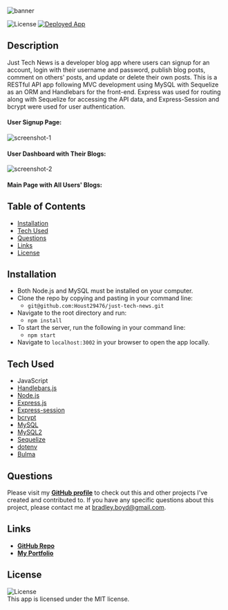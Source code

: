 ![banner](https://user-images.githubusercontent.com/95327275/161437508-c87f0368-2671-4ab2-b54e-31504608d1b4.jpg)

![License](https://img.shields.io/badge/License%3A-MIT-green.svg) <a href="https://tech-blog-houst29476.herokuapp.com/">![Deployed App](https://img.shields.io/badge/Deployed%20App-blue.svg)</a>

## Description

Just Tech News is a developer blog app where users can signup for an account, login with their username and password, publish blog posts, comment on others' posts, and update or delete their own posts. This is a RESTful API app following MVC development using MySQL with Sequelize as an ORM and Handlebars for the front-end. Express was used for routing along with Sequelize for accessing the API data, and Express-Session and bcrypt were used for user authentication.

#### User Signup Page:

![screenshot-1](https://user-images.githubusercontent.com/95327275/161437238-b8786361-99fe-4c51-8d83-85ddeaf85aac.jpg)

#### User Dashboard with Their Blogs:

![screenshot-2](https://user-images.githubusercontent.com/95327275/161437241-865658f6-c7cd-4d78-8a77-2767800dce6d.jpg)

#### Main Page with All Users' Blogs:


## Table of Contents

- [Installation](#installation)
- [Tech Used](#tech-used)
- [Questions](#questions)
- [Links](#links)
- [License](#license)

## Installation

- Both Node.js and MySQL must be installed on your computer.
- Clone the repo by copying and pasting in your command line:
  - `git@github.com:Houst29476/just-tech-news.git`
- Navigate to the root directory and run:
  - `npm install`
- To start the server, run the following in your command line:
  - `npm start`
- Navigate to `localhost:3002` in your browser to open the app locally.

## Tech Used

- JavaScript
- [Handlebars.js](https://handlebarsjs.com/)
- [Node.js](https://nodejs.org/en/)
- [Express.js](https://www.npmjs.com/package/express)
- [Express-session](https://www.npmjs.com/package/express-session)
- [bcrypt](https://www.npmjs.com/package/bcrypt)
- [MySQL](https://dev.mysql.com/doc/)
- [MySQL2](https://www.npmjs.com/package/mysql2)
- [Sequelize](https://www.npmjs.com/package/sequelize)
- [dotenv](https://www.npmjs.com/package/dotenv)
- [Bulma](https://bulma.io/documentation/)

## Questions

Please visit my **[GitHub profile](https://github.com/houst29476/)** to check out this and other projects I've created and contributed to.
If you have any specific questions about this project, please contact me at <bradley.boyd@gmail.com>.

## Links

- **[GitHub Repo](https://github.com/Houst29476/just-tech-news)**
- **[My Portfolio](https://houst29476.github.io/)**

## License

![License](https://img.shields.io/badge/License%3A-MIT-green.svg)  
 This app is licensed under the MIT license.
